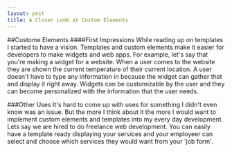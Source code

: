 ```yaml
---
layout: post
title: A Closer Look at Custom Elements
---
```

##Custome Elements
####First Impressions
While reading up on templates I started to have a vision. Templates and custom elements make it easier for developers to make widgets and web apps. For example, let's say that you're making a widget for a website. When a user comes to the website they are shown the current temperature of their current location. A user doesn't have to type any information in because the widget can gather that and display it right away. Widgets can be customizable by the user and they can become personalized with the information that the user needs. 

###Other Uses
It's hard to come up with uses for something I didn't even know was an issue. But the more I think about it the more I would want to implement custom elements and templates into my every day development. Lets say we are hired to do freelance web development. You can easily have a template ready displaying your services and your employeer can select and choose which services they would want from your 'job form'. 

